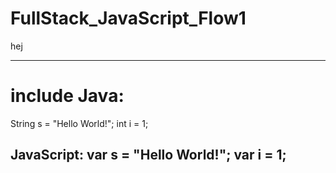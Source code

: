 # FullStack_JavaScript_Flow1
hej

---
# include Java:
String s = "Hello World!";
int i = 1;

JavaScript:
var s = "Hello World!";
var i = 1;
---
